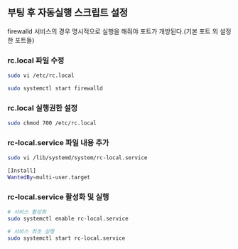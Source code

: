 ## 부팅 후 자동실행 스크립트 설정
firewalld 서비스의 경우 명시적으로 실행을 해줘야 포트가 개방된다.(기본 포트 외 설정한 포트들)

### rc.local 파일 수정
```sh
sudo vi /etc/rc.local
```
```sh
sudo systemctl start firewalld
```

### rc.local 실행권한 설정
```sh
sudo chmod 700 /etc/rc.local
```

### rc-local.service 파일 내용 추가
```sh
sudo vi /lib/systemd/system/rc-local.service
```
```sh
[Install]
WantedBy=multi-user.target
```

### rc-local.service 활성화 및 실행
```sh
# 서비스 활성화
sudo systemctl enable rc-local.service

# 서비스 최초 실행
sudo systemctl start rc-local.service
```
